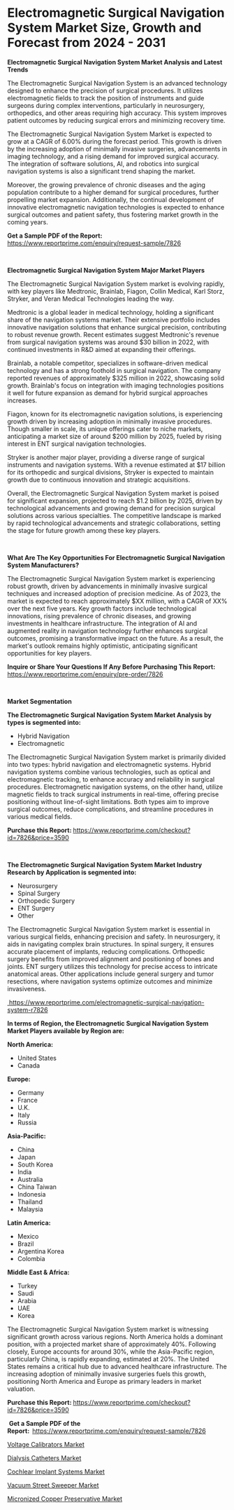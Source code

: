 <p><h1>Electromagnetic Surgical Navigation System Market Size, Growth and Forecast from 2024 - 2031</h1></p><p><strong>Electromagnetic Surgical Navigation System Market Analysis and Latest Trends</strong></p>
<p><p>The Electromagnetic Surgical Navigation System is an advanced technology designed to enhance the precision of surgical procedures. It utilizes electromagnetic fields to track the position of instruments and guide surgeons during complex interventions, particularly in neurosurgery, orthopedics, and other areas requiring high accuracy. This system improves patient outcomes by reducing surgical errors and minimizing recovery time.</p><p>The Electromagnetic Surgical Navigation System Market is expected to grow at a CAGR of 6.00% during the forecast period. This growth is driven by the increasing adoption of minimally invasive surgeries, advancements in imaging technology, and a rising demand for improved surgical accuracy. The integration of software solutions, AI, and robotics into surgical navigation systems is also a significant trend shaping the market. </p><p>Moreover, the growing prevalence of chronic diseases and the aging population contribute to a higher demand for surgical procedures, further propelling market expansion. Additionally, the continual development of innovative electromagnetic navigation technologies is expected to enhance surgical outcomes and patient safety, thus fostering market growth in the coming years.</p></p>
<p><strong>Get a Sample PDF of the Report:&nbsp;</strong> <a href="https://www.reportprime.com/enquiry/request-sample/7826?utm_campaign=1435&utm_medium=2&utm_source=Github&utm_content=ia&utm_term=18102024&utm_id=electromagnetic-surgical-navigation-system">https://www.reportprime.com/enquiry/request-sample/7826</a></p>
<p>&nbsp;</p>
<p><strong>Electromagnetic Surgical Navigation System Major Market Players</strong></p>
<p><p>The Electromagnetic Surgical Navigation System market is evolving rapidly, with key players like Medtronic, Brainlab, Fiagon, Collin Medical, Karl Storz, Stryker, and Veran Medical Technologies leading the way.</p><p>Medtronic is a global leader in medical technology, holding a significant share of the navigation systems market. Their extensive portfolio includes innovative navigation solutions that enhance surgical precision, contributing to robust revenue growth. Recent estimates suggest Medtronic's revenue from surgical navigation systems was around $30 billion in 2022, with continued investments in R&D aimed at expanding their offerings.</p><p>Brainlab, a notable competitor, specializes in software-driven medical technology and has a strong foothold in surgical navigation. The company reported revenues of approximately $325 million in 2022, showcasing solid growth. Brainlab's focus on integration with imaging technologies positions it well for future expansion as demand for hybrid surgical approaches increases.</p><p>Fiagon, known for its electromagnetic navigation solutions, is experiencing growth driven by increasing adoption in minimally invasive procedures. Though smaller in scale, its unique offerings cater to niche markets, anticipating a market size of around $200 million by 2025, fueled by rising interest in ENT surgical navigation technologies.</p><p>Stryker is another major player, providing a diverse range of surgical instruments and navigation systems. With a revenue estimated at $17 billion for its orthopedic and surgical divisions, Stryker is expected to maintain growth due to continuous innovation and strategic acquisitions.</p><p>Overall, the Electromagnetic Surgical Navigation System market is poised for significant expansion, projected to reach $1.2 billion by 2025, driven by technological advancements and growing demand for precision surgical solutions across various specialties. The competitive landscape is marked by rapid technological advancements and strategic collaborations, setting the stage for future growth among these key players.</p></p>
<p>&nbsp;</p>
<p><strong>What Are The Key Opportunities For Electromagnetic Surgical Navigation System Manufacturers?</strong></p>
<p><p>The Electromagnetic Surgical Navigation System market is experiencing robust growth, driven by advancements in minimally invasive surgical techniques and increased adoption of precision medicine. As of 2023, the market is expected to reach approximately $XX million, with a CAGR of XX% over the next five years. Key growth factors include technological innovations, rising prevalence of chronic diseases, and growing investments in healthcare infrastructure. The integration of AI and augmented reality in navigation technology further enhances surgical outcomes, promising a transformative impact on the future. As a result, the market's outlook remains highly optimistic, anticipating significant opportunities for key players.</p></p>
<p><strong>Inquire or Share Your Questions If Any Before Purchasing This Report:</strong> <a href="https://www.reportprime.com/enquiry/pre-order/7826?utm_campaign=1435&utm_medium=2&utm_source=Github&utm_content=ia&utm_term=18102024&utm_id=electromagnetic-surgical-navigation-system">https://www.reportprime.com/enquiry/pre-order/7826</a></p>
<p>&nbsp;</p>
<p><strong>Market Segmentation</strong></p>
<p><strong>The Electromagnetic Surgical Navigation System Market Analysis by types is segmented into:</strong></p>
<p><ul><li>Hybrid Navigation</li><li>Electromagnetic</li></ul></p>
<p><p>The Electromagnetic Surgical Navigation System market is primarily divided into two types: hybrid navigation and electromagnetic systems. Hybrid navigation systems combine various technologies, such as optical and electromagnetic tracking, to enhance accuracy and reliability in surgical procedures. Electromagnetic navigation systems, on the other hand, utilize magnetic fields to track surgical instruments in real-time, offering precise positioning without line-of-sight limitations. Both types aim to improve surgical outcomes, reduce complications, and streamline procedures in various medical fields.</p></p>
<p><strong>Purchase this Report:&nbsp;</strong><a href="https://www.reportprime.com/checkout?id=7826&price=3590&utm_campaign=1435&utm_medium=2&utm_source=Github&utm_content=ia&utm_term=18102024&utm_id=electromagnetic-surgical-navigation-system">https://www.reportprime.com/checkout?id=7826&price=3590</a></p>
<p>&nbsp;</p>
<p><strong>The Electromagnetic Surgical Navigation System Market Industry Research by Application is segmented into:</strong></p>
<p><ul><li>Neurosurgery</li><li>Spinal Surgery</li><li>Orthopedic Surgery</li><li>ENT Surgery</li><li>Other</li></ul></p>
<p><p>The Electromagnetic Surgical Navigation System market is essential in various surgical fields, enhancing precision and safety. In neurosurgery, it aids in navigating complex brain structures. In spinal surgery, it ensures accurate placement of implants, reducing complications. Orthopedic surgery benefits from improved alignment and positioning of bones and joints. ENT surgery utilizes this technology for precise access to intricate anatomical areas. Other applications include general surgery and tumor resections, where navigation systems optimize outcomes and minimize invasiveness.</p></p>
<p><a href="https://www.reportprime.com/electromagnetic-surgical-navigation-system-r7826?utm_campaign=1435&utm_medium=2&utm_source=Github&utm_content=ia&utm_term=18102024&utm_id=electromagnetic-surgical-navigation-system">&nbsp;https://www.reportprime.com/electromagnetic-surgical-navigation-system-r7826</a></p>
<p><strong>In terms of Region, the Electromagnetic Surgical Navigation System Market Players available by Region are:</strong></p>
<p>
    <p> <strong> North America: </strong>
        <ul>
            <li>United States</li>
            <li>Canada</li>
        </ul>
        </p> 
    <p> <strong> Europe: </strong>
        <ul>
            <li>Germany</li>
            <li>France</li>
            <li>U.K.</li>
            <li>Italy</li>
            <li>Russia</li>
        </ul>
        </p> 
    <p> <strong> Asia-Pacific: </strong>
        <ul>
            <li>China</li>
            <li>Japan</li>
            <li>South Korea</li>
            <li>India</li>
            <li>Australia</li>
            <li>China Taiwan</li>
            <li>Indonesia</li>
            <li>Thailand</li>
            <li>Malaysia</li>
        </ul>
        </p> 
    <p> <strong> Latin America: </strong>
        <ul>
            <li>Mexico</li>
            <li>Brazil</li>
            <li>Argentina Korea</li>
            <li>Colombia</li>
        </ul>
        </p> 
    <p> <strong> Middle East & Africa: </strong>
        <ul>
            <li>Turkey</li>
            <li>Saudi</li>
            <li>Arabia</li>
            <li>UAE</li>
            <li>Korea</li>
        </ul>
    </p>
    </p>
<p><p>The Electromagnetic Surgical Navigation System market is witnessing significant growth across various regions. North America holds a dominant position, with a projected market share of approximately 40%. Following closely, Europe accounts for around 30%, while the Asia-Pacific region, particularly China, is rapidly expanding, estimated at 20%. The United States remains a critical hub due to advanced healthcare infrastructure. The increasing adoption of minimally invasive surgeries fuels this growth, positioning North America and Europe as primary leaders in market valuation.</p></p>
<p><strong>Purchase this Report: </strong><a href="https://www.reportprime.com/checkout?id=7826&price=3590&utm_campaign=1435&utm_medium=2&utm_source=Github&utm_content=ia&utm_term=18102024&utm_id=electromagnetic-surgical-navigation-system">https://www.reportprime.com/checkout?id=7826&price=3590</a></p>
<p>&nbsp;<strong>Get a Sample PDF of the Report:&nbsp;&nbsp;</strong><a href="https://www.reportprime.com/enquiry/request-sample/7826?utm_campaign=1435&utm_medium=2&utm_source=Github&utm_content=ia&utm_term=18102024&utm_id=electromagnetic-surgical-navigation-system">https://www.reportprime.com/enquiry/request-sample/7826</a></p>
<p><strong></strong></p>
<p><p><a href="https://issuu.com/reportprime-2/docs/voltage-calibrators-market-size-203_9a251ff51a3761?utm_campaign=1435&utm_medium=2&utm_source=Github&utm_content=ia&utm_term=18102024&utm_id=electromagnetic-surgical-navigation-system">Voltage Calibrators Market</a></p><p><a href="https://github.com/cano01c7/Market-Research-Report-List-1/blob/main/dialysis-catheters-market.md?utm_campaign=1435&utm_medium=2&utm_source=Github&utm_content=ia&utm_term=18102024&utm_id=electromagnetic-surgical-navigation-system">Dialysis Catheters Market</a></p><p><a href="https://github.com/rebbeccawac8w/Market-Research-Report-List-1/blob/main/cochlear-implant-systems-market.md?utm_campaign=1435&utm_medium=2&utm_source=Github&utm_content=ia&utm_term=18102024&utm_id=electromagnetic-surgical-navigation-system">Cochlear Implant Systems Market</a></p><p><a href="https://issuu.com/reportprime-2/docs/vacuum-street-sweeper-market-size-2_4cb21ee3021f74?utm_campaign=1435&utm_medium=2&utm_source=Github&utm_content=ia&utm_term=18102024&utm_id=electromagnetic-surgical-navigation-system">Vacuum Street Sweeper Market</a></p><p><a href="https://www.linkedin.com/pulse/strategic-insights-global-micronized-copper-preservative-kds0f?utm_campaign=1435&utm_medium=2&utm_source=Github&utm_content=ia&utm_term=18102024&utm_id=electromagnetic-surgical-navigation-system">Micronized Copper Preservative Market</a></p></p>